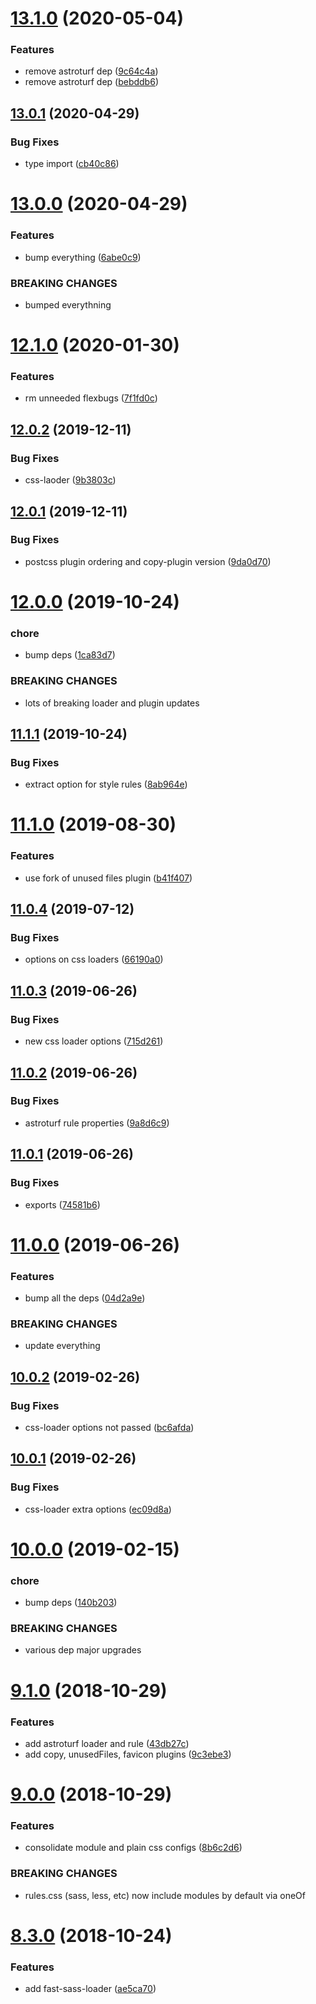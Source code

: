 # [13.1.0](https://github.com/jquense/webpack-atoms/compare/v13.0.1...v13.1.0) (2020-05-04)


### Features

* remove astroturf dep ([9c64c4a](https://github.com/jquense/webpack-atoms/commit/9c64c4a))
* remove astroturf dep ([bebddb6](https://github.com/jquense/webpack-atoms/commit/bebddb6))





## [13.0.1](https://github.com/jquense/webpack-atoms/compare/v13.0.0...v13.0.1) (2020-04-29)


### Bug Fixes

* type import ([cb40c86](https://github.com/jquense/webpack-atoms/commit/cb40c86))





# [13.0.0](https://github.com/jquense/webpack-atoms/compare/v12.1.0...v13.0.0) (2020-04-29)


### Features

* bump everything ([6abe0c9](https://github.com/jquense/webpack-atoms/commit/6abe0c9))


### BREAKING CHANGES

* bumped everythning





# [12.1.0](https://github.com/jquense/webpack-atoms/compare/v12.0.2...v12.1.0) (2020-01-30)


### Features

* rm unneeded flexbugs ([7f1fd0c](https://github.com/jquense/webpack-atoms/commit/7f1fd0cf98cb044e22bd01422e56977ee7024e8e))





## [12.0.2](https://github.com/jquense/webpack-atoms/compare/v12.0.1...v12.0.2) (2019-12-11)


### Bug Fixes

* css-laoder ([9b3803c](https://github.com/jquense/webpack-atoms/commit/9b3803c5ee75a1dcbb30adaee5ada6c813ae00aa))





## [12.0.1](https://github.com/jquense/webpack-atoms/compare/v12.0.0...v12.0.1) (2019-12-11)


### Bug Fixes

* postcss plugin ordering and copy-plugin version ([9da0d70](https://github.com/jquense/webpack-atoms/commit/9da0d7090e1413f2b21a47724ddf511a7bb863fc))





# [12.0.0](https://github.com/jquense/webpack-atoms/compare/v11.1.1...v12.0.0) (2019-10-24)


### chore

* bump deps ([1ca83d7](https://github.com/jquense/webpack-atoms/commit/1ca83d7))


### BREAKING CHANGES

* lots of breaking loader and plugin updates





## [11.1.1](https://github.com/jquense/webpack-atoms/compare/v11.1.0...v11.1.1) (2019-10-24)


### Bug Fixes

* extract option for style rules ([8ab964e](https://github.com/jquense/webpack-atoms/commit/8ab964e))





# [11.1.0](https://github.com/jquense/webpack-atoms/compare/v11.0.4...v11.1.0) (2019-08-30)


### Features

* use fork of unused files plugin ([b41f407](https://github.com/jquense/webpack-atoms/commit/b41f407))





## [11.0.4](https://github.com/jquense/webpack-atoms/compare/v11.0.3...v11.0.4) (2019-07-12)


### Bug Fixes

* options on css loaders ([66190a0](https://github.com/jquense/webpack-atoms/commit/66190a0))





## [11.0.3](https://github.com/jquense/webpack-atoms/compare/v11.0.2...v11.0.3) (2019-06-26)


### Bug Fixes

* new css loader options ([715d261](https://github.com/jquense/webpack-atoms/commit/715d261))





## [11.0.2](https://github.com/jquense/webpack-atoms/compare/v11.0.1...v11.0.2) (2019-06-26)


### Bug Fixes

* astroturf rule properties ([9a8d6c9](https://github.com/jquense/webpack-atoms/commit/9a8d6c9))





## [11.0.1](https://github.com/jquense/webpack-atoms/compare/v11.0.0...v11.0.1) (2019-06-26)


### Bug Fixes

* exports ([74581b6](https://github.com/jquense/webpack-atoms/commit/74581b6))





# [11.0.0](https://github.com/jquense/webpack-atoms/compare/v10.0.2...v11.0.0) (2019-06-26)


### Features

* bump all the deps ([04d2a9e](https://github.com/jquense/webpack-atoms/commit/04d2a9e))


### BREAKING CHANGES

* update everything





## [10.0.2](https://github.com/jquense/webpack-atoms/compare/v10.0.1...v10.0.2) (2019-02-26)


### Bug Fixes

* css-loader options not passed ([bc6afda](https://github.com/jquense/webpack-atoms/commit/bc6afda))





## [10.0.1](https://github.com/jquense/webpack-atoms/compare/v10.0.0...v10.0.1) (2019-02-26)


### Bug Fixes

* css-loader extra options ([ec09d8a](https://github.com/jquense/webpack-atoms/commit/ec09d8a))





# [10.0.0](https://github.com/jquense/webpack-atoms/compare/v9.1.0...v10.0.0) (2019-02-15)


### chore

* bump deps ([140b203](https://github.com/jquense/webpack-atoms/commit/140b203))


### BREAKING CHANGES

* various dep major upgrades





# [9.1.0](https://github.com/jquense/webpack-atoms/compare/v9.0.0...v9.1.0) (2018-10-29)


### Features

* add astroturf loader and rule ([43db27c](https://github.com/jquense/webpack-atoms/commit/43db27c))
* add copy, unusedFiles, favicon plugins ([9c3ebe3](https://github.com/jquense/webpack-atoms/commit/9c3ebe3))





# [9.0.0](https://github.com/jquense/webpack-atoms/compare/v8.3.0...v9.0.0) (2018-10-29)


### Features

* consolidate module and plain css configs ([8b6c2d6](https://github.com/jquense/webpack-atoms/commit/8b6c2d6))


### BREAKING CHANGES

* rules.css (sass, less, etc) now include modules by default via oneOf





# [8.3.0](https://github.com/jquense/webpack-atoms/compare/v8.2.0...v8.3.0) (2018-10-24)


### Features

* add fast-sass-loader ([ae5ca70](https://github.com/jquense/webpack-atoms/commit/ae5ca70))





